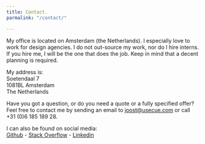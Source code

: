 ```yaml
---
title: Contact.
parmalink: "/contact/"

---
```

My office is located on Amsterdam (the Netherlands). I especially love to work for design agencies. I do not out-source my work, nor do I hire interns. If you hire me, I will be the one that does the job. Keep in mind that a decent planning is required.

My address is:  
Soetendaal 7  
1081BL Amsterdam  
The Netherlands

Have you got a question, or do you need a quote or a fully specified offer? Feel free to contact me by sending an email to [joost@usecue.com](mailto:joost@usecue.com) or call +31 (0)6 185 189 28.

I can also be found on social media:  
[Github](https://github.com/jhvanderschee) - [Stack Overflow](http://stackoverflow.com/users/2397550/joosts) -  [Linkedin](https://www.linkedin.com/in/joost-van-der-schee-4b26682/)
